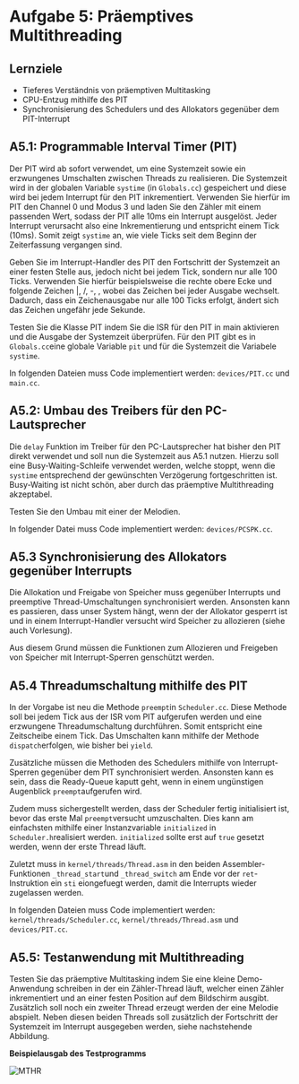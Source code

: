 # Aufgabe 5: Präemptives Multithreading

## Lernziele
- Tieferes Verständnis von präemptiven Multitasking
- CPU-Entzug mithilfe des PIT
- Synchronisierung des Schedulers und des Allokators gegenüber dem PIT-Interrupt


## A5.1: Programmable Interval Timer (PIT)
Der PIT wird ab sofort verwendet, um eine Systemzeit sowie ein erzwungenes Umschalten zwischen Threads zu realisieren. Die Systemzeit wird in der globalen Variable `systime` (in `Globals.cc`) gespeichert und diese wird bei jedem Interrupt für den PIT inkrementiert. Verwenden Sie hierfür im PIT den Channel 0 und Modus 3 und laden Sie den Zähler mit einem passenden Wert, sodass der PIT alle 10ms ein Interrupt ausgelöst. Jeder Interrupt verursacht also eine Inkrementierung und entspricht einem Tick (10ms). Somit zeigt `systime` an, wie viele Ticks seit dem Beginn der Zeiterfassung
vergangen sind. 

Geben Sie im Interrupt-Handler des PIT den Fortschritt der Systemzeit an einer festen Stelle aus, jedoch nicht bei jedem Tick, sondern nur alle 100 Ticks. Verwenden Sie hierfür beispielsweise die rechte obere Ecke und folgende Zeichen |, /, -, \, wobei das Zeichen bei jeder Ausgabe wechselt. Dadurch, dass ein Zeichenausgabe nur alle 100 Ticks erfolgt, ändert sich das Zeichen ungefähr jede Sekunde. 

Testen Sie die Klasse PIT indem Sie die ISR für den PIT in main aktivieren und die Ausgabe der Systemzeit überprüfen. 
Für den PIT gibt es in `Globals.cc`eine globale Variable `pit` und für die Systemzeit die Variabele `systime`.

In folgenden Dateien muss Code implementiert werden: `devices/PIT.cc` und `main.cc`.


## A5.2: Umbau des Treibers für den PC-Lautsprecher
Die `delay` Funktion im Treiber für den PC-Lautsprecher hat bisher den PIT direkt verwendet und soll nun die Systemzeit aus A5.1 nutzen. Hierzu soll eine Busy-Waiting-Schleife verwendet werden, welche stoppt, wenn die `systime` entsprechend der gewünschten Verzögerung fortgeschritten ist. Busy-Waiting ist nicht schön, aber durch das präemptive Multithreading akzeptabel. 

Testen Sie den Umbau mit einer der Melodien.

In folgender Datei muss Code implementiert werden: `devices/PCSPK.cc`.


## A5.3 Synchronisierung des Allokators gegenüber Interrupts
Die Allokation und Freigabe von Speicher muss gegenüber Interrupts und preemptive Thread-Umschaltungen synchronisiert werden. Ansonsten kann es passieren, dass unser System hängt, wenn der der Allokator gesperrt ist und in einem Interrupt-Handler versucht wird Speicher zu allozieren (siehe auch Vorlesung).

Aus diesem Grund müssen die Funktionen zum Allozieren und Freigeben von Speicher mit Interrupt-Sperren genschützt werden.

## A5.4 Threadumschaltung mithilfe des PIT
In der Vorgabe ist neu die Methode `preempt`in `Scheduler.cc`. Diese Methode soll bei jedem Tick aus der ISR vom PIT aufgerufen werden und eine erzwungene Threadumschaltung durchführen. Somit entspricht eine Zeitscheibe einem Tick. Das Umschalten kann mithilfe der Methode `dispatch`erfolgen, wie bisher bei `yield`. 

Zusätzliche müssen die Methoden des Schedulers mithilfe von Interrupt-Sperren gegenüber dem PIT synchronisiert werden. Ansonsten kann es sein, dass die Ready-Queue kaputt geht, wenn in einem ungünstigen Augenblick `preempt`aufgerufen wird.

Zudem muss sichergestellt werden, dass der Scheduler fertig initialisiert ist, bevor das erste Mal `preempt`versucht umzuschalten. Dies kann am einfachsten mithilfe einer Instanzvariable `initialized` in `Scheduler.h`realisiert werden. `initialized` sollte erst auf `true` gesetzt werden, wenn der erste Thread läuft.

Zuletzt muss in `kernel/threads/Thread.asm` in den beiden Assembler-Funktionen `_thread_start`und `_thread_switch` am Ende vor der `ret`-Instruktion ein `sti` eiongefuegt werden, damit die Interrupts wieder zugelassen werden. 

In folgenden Dateien muss Code implementiert werden: `kernel/threads/Scheduler.cc`, `kernel/threads/Thread.asm` und `devices/PIT.cc`.


## A5.5: Testanwendung mit Multithreading
Testen Sie das präemptive Multitasking indem Sie eine kleine Demo-Anwendung schreiben in der ein Zähler-Thread läuft, welcher einen Zähler inkrementiert und an einer festen Position auf dem Bildschirm ausgibt. Zusätzlich soll noch ein zweiter Thread erzeugt werden der eine Melodie abspielt. Neben diesen beiden Threads soll zusätzlich der Fortschritt der Systemzeit im Interrupt ausgegeben werden, siehe nachstehende Abbildung.


**Beispielausgab des Testprogramms**

![MTHR](/img/mthr.jpg)
